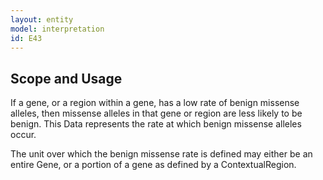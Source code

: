 ```yaml
---
layout: entity
model: interpretation
id: E43
---
```


Scope and Usage
----------------

If a gene, or a region within a gene, has a low rate of benign missense alleles, then missense alleles in that gene or region are less likely to be benign.  This Data represents the rate at which benign missense alleles occur.

The unit over which the benign missense rate is defined may either be an entire Gene, or a portion of a gene as defined by a ContextualRegion.
